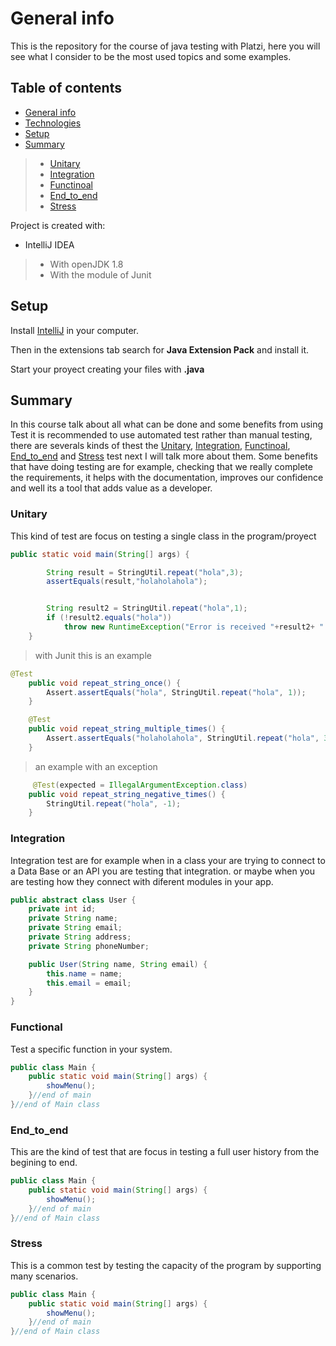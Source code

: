 # General info
This is the repository for the course of java testing with Platzi, here you will see what I consider to be the most used topics and some examples.

## Table of contents
* [General info](#general-info)
* [Technologies](#technologies)
* [Setup](#setup)
* [Summary](#summary)
> * [Unitary](#unitary)
> * [Integration](#integration)
> * [Functinoal](#functional)
> * [End_to_end](#end_to_end)
> * [Stress](#stress)

Project is created with:
* IntelliJ IDEA
> * With openJDK 1.8 
> * With the module of Junit

	
## Setup
Install [IntelliJ](https://www.jetbrains.com/es-es/idea/download/#section=windows) in your computer.

Then in the extensions tab search for **Java Extension Pack** and install it.

Start your proyect creating your files with **.java**  

## Summary
In this course talk about all what can be done and some benefits from using Test it is recommended to use automated test rather than manual testing, there are severals kinds of thest the [Unitary](#unitary), [Integration](#integration), [Functinoal](#functional), [End_to_end](#end_to_end) and [Stress](#stress) test next I will talk more about them. Some benefits that have doing testing are for example, checking that we really complete the requirements, it helps with the documentation, improves our confidence and well its a tool that adds value as a developer.

### Unitary
This kind of test are focus on testing a single class in the program/proyect 
```java
public static void main(String[] args) {

        String result = StringUtil.repeat("hola",3);
        assertEquals(result,"holaholahola");


        String result2 = StringUtil.repeat("hola",1);
        if (!result2.equals("hola"))
            throw new RuntimeException("Error is received "+result2+ " but it should be hola");
    }
```
> with Junit this is an example
```java
@Test
    public void repeat_string_once() {
        Assert.assertEquals("hola", StringUtil.repeat("hola", 1));
    }

    @Test
    public void repeat_string_multiple_times() {
        Assert.assertEquals("holaholahola", StringUtil.repeat("hola", 3));
    }
```
> an example with an exception
```java
     @Test(expected = IllegalArgumentException.class)
    public void repeat_string_negative_times() {
        StringUtil.repeat("hola", -1);
    }
```
### Integration
Integration test are for example when in a class your are trying to connect to a Data Base or an API you are testing that integration. or maybe when you are testing how they connect with diferent modules in your app.
```java
public abstract class User {
    private int id;
    private String name;
    private String email;
    private String address;
    private String phoneNumber;

    public User(String name, String email) {
        this.name = name;
        this.email = email;
    }
}
```
### Functional
Test a specific function in your system.
```java
public class Main {
    public static void main(String[] args) {
        showMenu();
    }//end of main
}//end of Main class
```
### End_to_end
This are the kind of test that are focus in testing a full user history from the begining to end.
```java
public class Main {
    public static void main(String[] args) {
        showMenu();
    }//end of main
}//end of Main class
```
### Stress
This is a common test by testing the capacity of the program by supporting many scenarios.
```java
public class Main {
    public static void main(String[] args) {
        showMenu();
    }//end of main
}//end of Main class
```
